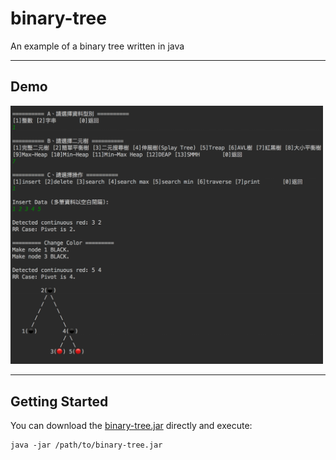 # binary-tree
An example of a binary tree written in java

---

## Demo
<img src="demo/demo.png" alt="demo" width="500px">

---

## Getting Started

You can download the <a href="https://github.com/JS-Zheng/binary-tree/raw/master/out/artifacts/binary_tree_jar/binary-tree.jar">binary-tree.jar</a> directly and execute: 
```
java -jar /path/to/binary-tree.jar
```
